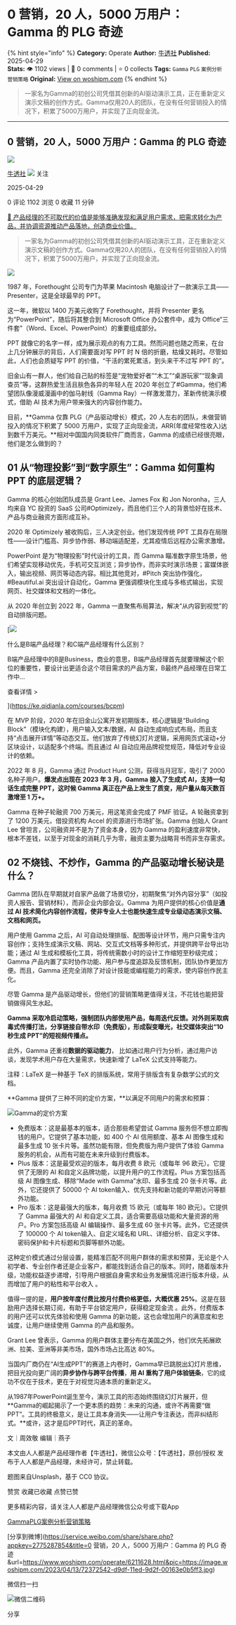 # 0 营销，20 人，5000 万用户：Gamma 的 PLG 奇迹
{% hint style="info" %}
**Category:** Operate
**Author:** [牛透社](https://www.woshipm.com/u/1334511)
**Published:** 2025-04-29  
**Stats:** 👁️ 1102 views | 💬 0 comments | ⭐ 0 collects
**Tags:** `Gamma` `PLG` `案例分析` `营销策略`
**Original:** [View on woshipm.com](https://www.woshipm.com/operate/6211628.html)
{% endhint %}
> 一家名为Gamma的初创公司凭借其创新的AI驱动演示工具，正在重新定义演示文稿的创作方式。Gamma仅用20人的团队，在没有任何营销投入的情况下，积累了5000万用户，并实现了正向现金流。

---

## 0 营销，20 人，5000 万用户：Gamma 的 PLG 奇迹

[![](https://image.woshipm.com/wp-files/2021/10/5VMdUW494OEeXvEywm9C.jpg!/both/72x72)](https://www.woshipm.com/u/1334511)

[牛透社](https://www.woshipm.com/u/1334511) ![](https://static.woshipm.com/tag/1122_1@2x.png) 关注

2025-04-29

0 评论 1102 浏览 0 收藏 11 分钟

[🔗 产品经理的不可取代的价值是能够准确发现和满足用户需求，把需求转化为产品，并协调资源推动产品落地，创造商业价值。](https://ke.qidianla.com/courses/90pm)

> 一家名为Gamma的初创公司凭借其创新的AI驱动演示工具，正在重新定义演示文稿的创作方式。Gamma仅用20人的团队，在没有任何营销投入的情况下，积累了5000万用户，并实现了正向现金流。

![](https://image.woshipm.com/2023/04/13/72372542-d9df-11ed-9d2f-00163e0b5ff3.jpg)

1987 年，Forethought 公司专门为苹果 Macintosh 电脑设计了一款演示工具——Presenter，这是全球最早的 PPT。

这一年，微软以 1400 万美元收购了 Forethought，并将 Presenter 更名为“PowerPoint”，随后将其整合到 Microsoft Office 办公套件中，成为 Office“三件套”（Word、Excel、PowerPoint）的重要组成部分。

PPT 就像它的名字一样，成为展示观点的有力工具。然而问题也随之而来，在台上几分钟展示的背后，人们需要面对写 PPT 时 N 倍的折磨，枯燥又耗时。尽管如此，人们也会质疑写 PPT 的价值，“干活的累死累活，到头来干不过写 PPT 的”。

旧金山有一群人，他们给自己贴的标签是“宠物爱好者”“木工”“桌游玩家”“现象调查员”等，这群热爱生活且肤色各异的年轻人在 2020 年创立了#Gamma，他们希望团队像漫威漫画中的伽马射线（Gamma Ray）一样激发潜力，革新传统演示模式，借助 AI 技术为用户带来强大的内容创作能力。

目前，**Gamma 仅靠 PLG（产品驱动增长）模式，20 人左右的团队，未做营销投入的情况下积累了 5000 万用户，实现了正向现金流，ARR(年度经常性收入)达到数千万美元。**相对中国国内同类软件厂商而言，Gamma 的成绩已经很亮眼，他们是怎么做到的？

## 01 从“物理投影”到“数字原生”：Gamma 如何重构 PPT 的底层逻辑？

Gamma 的核心创始团队成员是 Grant Lee、James Fox 和 Jon Noronha，三人均来自 YC 投资的 SaaS 公司#Optimizely，而且他们三个人的背景恰好在技术、产品与商业融资方面形成互补。

2020 年 Optimizely 被收购后，三人决定创业。他们发现传统 PPT 工具存在局限性——设计门槛高、异步协作弱、移动端适配差，尤其疫情后远程办公需求激增。

PowerPoint 是为“物理投影”时代设计的工具，而 Gamma 瞄准数字原生场景，他们希望实现移动优先，手机可交互浏览；异步协作，而非实时演示场景；富媒体嵌入，输出视频、网页等动态内容。相比其他竞对，#Pitch 突出协作强化，#Beautiful.ai 突出设计自动化，Gamma 更强调模块化生成与多格式输出，实现网页、社交媒体和文档的一体化。

从 2020 年创立到 2022 年，Gamma 一直聚焦布局算法，解决“从内容到视觉”的自动排版问题。

[![](https://image.woshipm.com/2023/07/27/6f50fd24-2c7f-11ee-875d-00163e0b5ff3.png)

什么是B端产品经理？和C端产品经理有什么区别？

B端产品经理中的B是Business，商业的意思，B端产品经理首先就要理解这个职位的重要性，要设计出更适合这个项目需求的产品方案，B最终产品经理在日常工作中...

查看详情 >

](https://ke.qidianla.com/courses/bcpm)

在 MVP 阶段，2020 年在旧金山公寓开发初期版本，核心逻辑是“Building Block”（模块化构建），用户输入文本/数据，AI 自动生成响应式布局，而且支持“点击展开详情”等动态交互。他们放弃了传统幻灯片逻辑，采用网页式滚动+分区块设计，以适配多个终端。而且通过 AI 自动应用品牌视觉规范，降低对专业设计的依赖。

2022 年 8 月，Gamma 通过 Product Hunt 公测，获得当月冠军，吸引了 2000 名种子用户。**爆发点出现在 2023 年 3 月，Gamma 接入了生成式 AI，支持一句话生成完整 PPT，这时候 Gamma 真正在产品上发生了质变，用户量从每天数百激增至 1 万+。**

Gamma 在种子轮融资 700 万美元，用这笔资金完成了 PMF 验证。A 轮融资拿到了 1200 万美元，借投资机构 Accel 的资源进行市场扩张。Gamma 创始人 Grant Lee 曾坦言，公司融资并不是为了资金本身，因为 Gamma 的盈利速度非常快，根本不差钱，以至于对现金的消耗几乎为零，融资主要为战略背书而非生存需求。

## 02 不烧钱、不炒作，Gamma 的产品驱动增长秘诀是什么？

Gamma 团队在早期就对自家产品做了场景切分，初期聚焦“对外内容分享”（如投资人报告、营销材料），而非企业内部会议。Gamma 为用户提供的核心价值是**通过 AI 技术简化内容创作流程，使非专业人士也能快速生成专业级动态演示文稿、文档和网页。**

用户使用 Gamma 之后，AI 可自动处理排版、配图等设计环节，用户只需专注内容创作；支持生成演示文稿、网站、交互式文档等多种形式，并提供跨平台导出功能；通过 AI 生成和模板化工具，将传统需数小时的设计工作缩短至秒级完成；Gamma 产品内置了实时协作功能、用户参与度追踪及反馈机制，团队协作更加方便。而且，Gamma 还完全消除了对设计技能或编程能力的需求，使内容创作民主化。

尽管 Gamma 是产品驱动增长，但他们的营销策略更值得关注，不花钱也能把营销做得风生水起。

**Gamma 采取冷启动策略，强制团队内部使用产品，每周迭代反馈。对外则采取病毒式传播打法，分享链接自带水印（免费版），形成裂变曝光，社交媒体突出“10 秒生成 PPT”的短视频传播点。**

此外，Gamma 还重视**数据的驱动能力**， 比如通过用户行为分析，通过用户访谈，发现学术用户存在大量需求，快速新增了 LaTeX 公式支持等能力。

注释：LaTeX 是一种基于 TeX 的排版系统，常用于排版含有复杂数学公式的文档。

**Gamma 提供了三种不同的定价方案，**以满足不同用户的需求和预算：

![](https://image.woshipm.com/2025/04/29/3aa73d2a-2496-11f0-964f-00163e09d72f.png)Gamma的定价方案

*   免费版本：这是最基本的版本，适合那些希望尝试 Gamma 服务但不想立即掏钱的用户。它提供了基本功能，如 400 个 AI 信用额度、基本 AI 图像生成和最多生成 10 张卡片等。虽然功能有限，但免费版为用户提供了体验 Gamma 服务的机会，从而有可能在未来升级到付费版本。
*   Plus 版本：这是最受欢迎的版本，每月收费 8 欧元（或每年 96 欧元）。它提供了无限的 AI 和自定义品牌功能，以提升用户的工作流程。Plus 方案包括高级 AI 图像生成、移除“Made with Gamma”水印、最多生成 20 张卡片等。此外，它还提供了 50000 个 AI token输入、优先支持和新功能的早期访问等额外功能。
*   Pro 版本：这是最强大的版本，每月收费 15 欧元（或每年 180 欧元）。它提供了 Gamma 最强大的 AI 和自定义工具，适合需要高级功能和大量资源的用户。Pro 方案包括高级 AI 编辑操作、最多生成 60 张卡片等。此外，它还提供了 100000 个 AI token输入、自定义域名和 URL、详细分析、自定义字体、密码保护和卡片标题和页脚等额外功能。

这种定价模式通过分层设置，能精准匹配不同用户群体的需求和预算，无论是个人初学者、专业创作者还是企业客户，都能找到适合自己的版本。同时，随着版本升级，功能权益逐步递增，引导用户根据自身需求和业务发展情况进行版本升级，从而增加了用户的粘性和平台收入 。

值得一提的是，**用户按年度付费比按月付费价格更低，大概优惠 25%**。这是在鼓励用户选择长期订阅，有助于平台锁定用户，获得稳定现金流 。此外，付费版本的用户还可以优先体验和使用 Gamma 的新功能，这也会增加用户的满意度和忠诚度，让用户继续使用 Gamma 的产品和服务。

Grant Lee 曾表示，Gamma 的用户群体主要分布在美国之外，他们优先拓展欧洲、拉美、亚洲等非美市场，国外市场占比高达 80%。

当国内厂商仍在“AI生成PPT”的赛道上内卷时，Gamma早已跳脱出幻灯片思维，把目光投向更广阔的**异步协作与跨平台传播**，**用 AI 重构了用户体验链条**，它的成功不仅在于技术，更在于对视觉沟通本质的重新定义。

从1987年PowerPoint诞生至今，演示工具的形态始终围绕幻灯片展开，但**Gamma的崛起揭示了一个更本质的趋势：未来的沟通，或许不再需要“做PPT”。工具的终极意义，是让工具本身消失——让用户专注表达，而非纠结形式。**或许，这才是后PPT时代，真正的革命。

文｜周效敬 编辑｜燕子

本文由人人都是产品经理作者【牛透社】，微信公众号：【牛透社】，原创/授权 发布于人人都是产品经理，未经许可，禁止转载。

题图来自Unsplash，基于 CC0 协议。

赞赏 收藏已收藏 点赞已赞

更多精彩内容，请关注人人都是产品经理微信公众号或下载App

[Gamma](https://www.woshipm.com/tag/gamma)[PLG](https://www.woshipm.com/tag/plg)[案例分析](https://www.woshipm.com/tag/%e6%a1%88%e4%be%8b%e5%88%86%e6%9e%90)[营销策略](https://www.woshipm.com/tag/%e8%90%a5%e9%94%80%e7%ad%96%e7%95%a5)

[分享到微博](https://service.weibo.com/share/share.php?appkey=2775287854&title=0 营销，20 人，5000 万用户：Gamma 的 PLG 奇迹&url=https://www.woshipm.com/operate/6211628.html&pic=https://image.woshipm.com/2023/04/13/72372542-d9df-11ed-9d2f-00163e0b5ff3.jpg)

微信扫一扫

![微信二维码](https://api.pwmqr.com/qrcode/create/?url=https://www.woshipm.com/operate/6211628.html)

分享